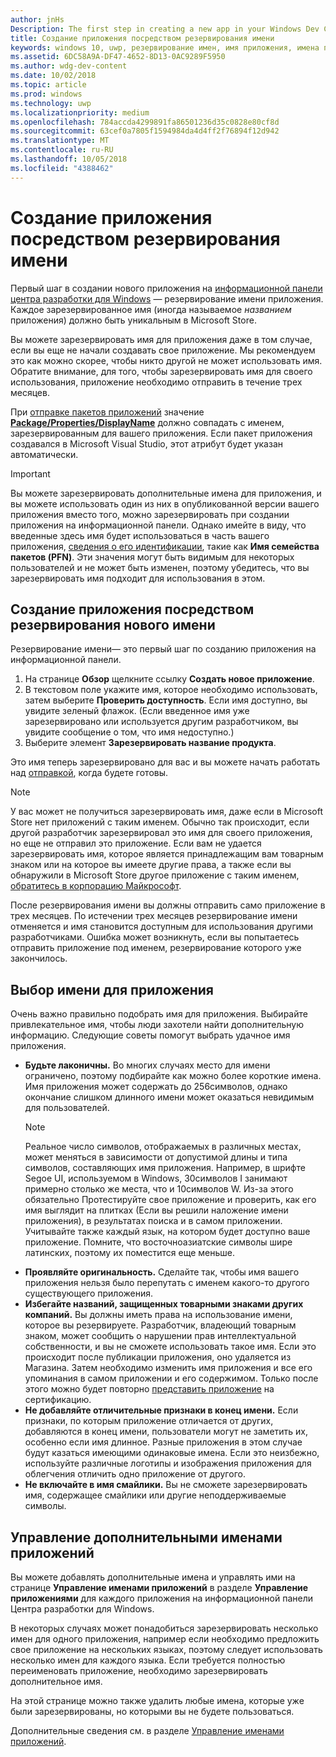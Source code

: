 ```yaml
---
author: jnHs
Description: The first step in creating a new app in your Windows Dev Center dashboard is reserving an app name. See how to reserve app names and find suggestions for choosing a great name for your app.
title: Создание приложения посредством резервирования имени
keywords: windows 10, uwp, резервирование имен, имя приложения, имена приложений, имена, имя продукта, именование, зарезервированное имя, название, имена, названия
ms.assetid: 6DC58A9A-DF47-4652-8D13-0AC9289F5950
ms.author: wdg-dev-content
ms.date: 10/02/2018
ms.topic: article
ms.prod: windows
ms.technology: uwp
ms.localizationpriority: medium
ms.openlocfilehash: 784accda4299891fa86501236d35c0828e80cf8d
ms.sourcegitcommit: 63cef0a7805f1594984da4d4ff2f76894f12d942
ms.translationtype: MT
ms.contentlocale: ru-RU
ms.lasthandoff: 10/05/2018
ms.locfileid: "4388462"
---
```

# <a name="create-your-app-by-reserving-a-name"></a>Создание приложения посредством резервирования имени

Первый шаг в создании нового приложения на [информационной панели центра разработки для Windows](https://partner.microsoft.com/dashboard) — резервирование имени приложения. Каждое зарезервированное имя (иногда называемое *названием* приложения) должно быть уникальным в Microsoft Store.

Вы можете зарезервировать имя для приложения даже в том случае, если вы еще не начали создавать свое приложение. Мы рекомендуем это как можно скорее, чтобы никто другой не может использовать имя. Обратите внимание, для того, чтобы зарезервировать имя для своего использования, приложение необходимо отправить в течение трех месяцев.

При [отправке пакетов приложений](upload-app-packages.md) значение [**Package/Properties/DisplayName**](https://docs.microsoft.com/uwp/schemas/appxpackage/uapmanifestschema/element-displayname) должно совпадать с именем, зарезервированным для вашего приложения. Если пакет приложения создавался в Microsoft Visual Studio, этот атрибут будет указан автоматически.

> [!IMPORTANT]
> Вы можете зарезервировать дополнительные имена для приложения, и вы можете использовать один из них в опубликованной версии вашего приложения вместо того, можно зарезервировать при создании приложения на информационной панели. Однако имейте в виду, что введенные здесь имя будет использоваться в часть вашего приложения, [сведения о его идентификации](view-app-identity-details.md), такие как **Имя семейства пакетов (PFN)**. Эти значения могут быть видимым для некоторых пользователей и не может быть изменен, поэтому убедитесь, что вы зарезервировать имя подходит для использования в этом.


## <a name="create-your-app-by-reserving-a-new-name"></a>Создание приложения посредством резервирования нового имени

Резервирование имени— это первый шаг по созданию приложения на информационной панели. 

1.  На странице **Обзор** щелкните ссылку **Создать новое приложение**.
2.  В текстовом поле укажите имя, которое необходимо использовать, затем выберите **Проверить доступность**. Если имя доступно, вы увидите зеленый флажок. (Если введенное имя уже зарезервировано или используется другим разработчиком, вы увидите сообщение о том, что имя недоступно.)
3.  Выберите элемент **Зарезервировать название продукта**.

Это имя теперь зарезервировано для вас и вы можете начать работать над [отправкой](app-submissions.md), когда будете готовы. 

> [!NOTE]
> У вас может не получиться зарезервировать имя, даже если в Microsoft Store нет приложений с таким именем. Обычно так происходит, если другой разработчик зарезервировал это имя для своего приложения, но еще не отправил это приложение. Если вам не удается зарезервировать имя, которое является принадлежащим вам товарным знаком или на которое вы имеете другие права, а также если вы обнаружили в Microsoft Store другое приложение с таким именем, [обратитесь в корпорацию Майкрософт](http://go.microsoft.com/fwlink/p/?LinkId=233777).

После резервирования имени вы должны отправить само приложение в трех месяцев. По истечении трех месяцев резервирование имени отменяется и имя становится доступным для использования другими разработчиками. Ошибка может возникнуть, если вы попытаетесь отправить приложение под именем, резервирование которого уже закончилось.


## <a name="choosing-your-apps-name"></a>Выбор имени для приложения

Очень важно правильно подобрать имя для приложения. Выбирайте привлекательное имя, чтобы люди захотели найти дополнительную информацию. Следующие советы помогут выбрать удачное имя приложения.

-   **Будьте лаконичны.** Во многих случаях место для имени ограничено, поэтому подбирайте как можно более короткие имена. Имя приложения может содержать до 256символов, однако окончание слишком длинного имени может оказаться невидимым для пользователей.
    > [!NOTE]
    > Реальное число символов, отображаемых в различных местах, может меняться в зависимости от допустимой длины и типа символов, составляющих имя приложения. Например, в шрифте Segoe UI, используемом в Windows, 30символов I занимают примерно столько же места, что и 10символов W. Из-за этого обязательно Протестируйте свое приложение и проверить, как его имя выглядит на плитках (Если вы решили наложение имени приложения), в результатах поиска и в самом приложении. Учитывайте также каждый язык, на котором будет доступно ваше приложение. Помните, что восточноазиатские символы шире латинских, поэтому их поместится еще меньше.
-   **Проявляйте оригинальность.** Сделайте так, чтобы имя вашего приложения нельзя было перепутать с именем какого-то другого существующего приложения.
-   **Избегайте названий, защищенных товарными знаками других компаний.** Вы должны иметь права на использование имени, которое вы резервируете. Разработчик, владеющий товарным знаком, может сообщить о нарушении прав интеллектуальной собственности, и вы не сможете использовать такое имя. Если это происходит после публикации приложения, оно удаляется из Магазина. Затем необходимо изменить имя приложения и все его упоминания в самом приложении и его содержимом. Только после этого можно будет повторно [представить приложение](app-submissions.md) на сертификацию.
-   **Не добавляйте отличительные признаки в конец имени.** Если признаки, по которым приложение отличается от других, добавляются в конец имени, пользователи могут не заметить их, особенно если имя длинное. Разные приложения в этом случае будут казаться имеющими одинаковые имена. Если это неизбежно, используйте различные логотипы и изображения приложения для облегчения отличить одно приложение от другого.
-   **Не включайте в имя смайлики.** Вы не сможете зарезервировать имя, содержащее смайлики или другие неподдерживаемые символы.


## <a name="manage-additional-app-names"></a>Управление дополнительными именами приложений

Вы можете добавлять дополнительные имена и управлять ими на странице **Управление именами приложений** в разделе **Управление приложениями** для каждого приложения на информационной панели Центра разработки для Windows.

В некоторых случаях может понадобиться зарезервировать несколько имен для одного приложения, например если необходимо предложить свое приложение на нескольких языках, поэтому следует использовать несколько имен для каждого языка. Если требуется полностью переименовать приложение, необходимо зарезервировать дополнительное имя.

На этой странице можно также удалить любые имена, которые уже были зарезервированы, но которыми вы не будете пользоваться.

Дополнительные сведения см. в разделе [Управление именами приложений](manage-app-names.md).

 

 




